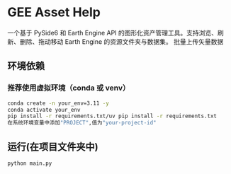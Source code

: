 # GEE Asset Help

一个基于 PySide6 和 Earth Engine API 的图形化资产管理工具。支持浏览、刷新、删除、拖动移动 Earth Engine 的资源文件夹与数据集。
批量上传矢量数据

## 环境依赖

### 推荐使用虚拟环境（conda 或 venv）

```bash
conda create -n your_env=3.11 -y
conda activate your_env
pip install -r requirements.txt/uv pip install -r requirements.txt
在系统环境变量中添加"PROJECT",值为"your-project-id"
```
## 运行(在项目文件夹中)
```bash
python main.py
```
